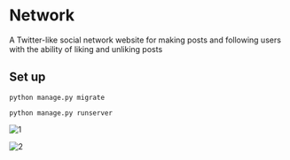 # Network
A Twitter-like social network website for making posts and following users with the ability of liking and unliking posts

## Set up

`python manage.py migrate`

`python manage.py runserver`



![1](https://user-images.githubusercontent.com/96381612/206857087-8ec1b9ed-cd79-434f-9bd9-f3518d0dcc0b.png)



![2](https://user-images.githubusercontent.com/96381612/206857056-1df5b9d6-c625-4956-bf70-cb04e0eccade.png)

